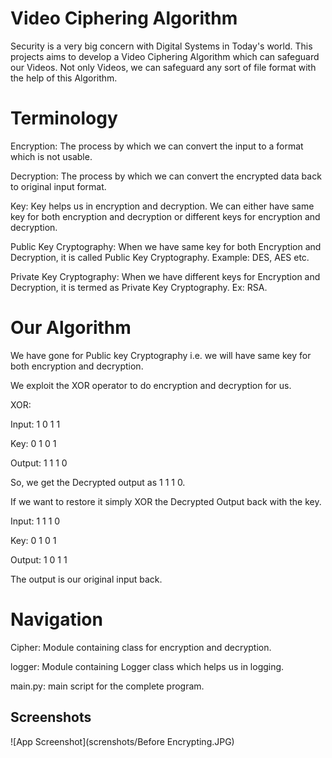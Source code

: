 
# Video Ciphering Algorithm

Security is a very big concern with Digital Systems in
Today's world. This projects aims to develop a Video Ciphering 
Algorithm which can safeguard our Videos. Not only Videos,
we can safeguard any sort of file format with the help of this Algorithm.


# Terminology 

Encryption: The process by which we can convert the input to a format which 
is not usable.

Decryption: The process by which we can convert the encrypted data back to original
input format.

Key: Key helps us in encryption and decryption. We can either have same 
key for both encryption and decryption or different keys for encryption and 
decryption.

Public Key Cryptography: When we have same key for both Encryption and Decryption,
it is called Public Key Cryptography. Example: DES, AES etc.

Private Key Cryptography: When we have different keys for Encryption and Decryption,
it is termed as Private Key Cryptography. Ex: RSA.

# Our Algorithm

We have gone for Public key Cryptography i.e. we will have same 
key for both encryption and decryption. 

We exploit the XOR operator to do encryption and decryption for us.

XOR:

Input:   1  0  1  1

Key:     0  1  0  1

Output:  1  1  1  0

So, we get the Decrypted output as 1 1 1 0.

If we want to restore it simply XOR the Decrypted Output back with the key.


Input:  1 1 1 0

Key:    0 1 0 1

Output: 1 0 1 1

The output is our original input back.

# Navigation

Cipher: Module containing class for encryption and decryption.

logger: Module containing Logger class which helps us in logging.

main.py: main script for the complete program.



## Screenshots
![App Screenshot](screnshots/Before Encrypting.JPG)



